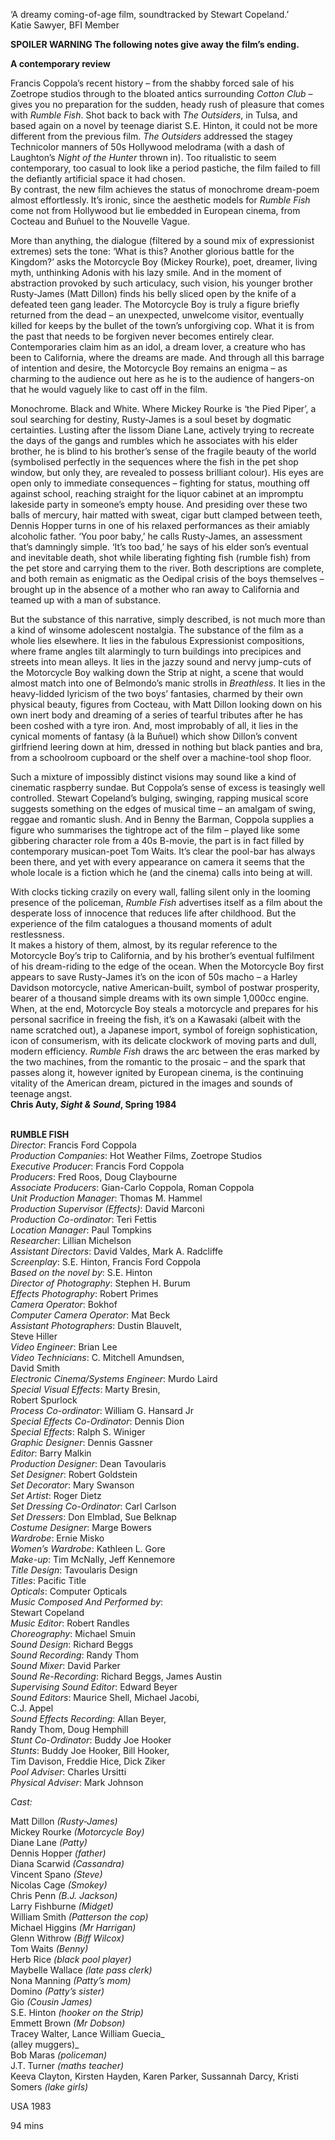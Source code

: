 

‘A dreamy coming-of-age film, soundtracked by Stewart Copeland.’  
Katie Sawyer, BFI Member

**SPOILER WARNING  The following notes give away the film’s ending.**

**A contemporary review**

Francis Coppola’s recent history – from the shabby forced sale of his Zoetrope studios through to the bloated antics surrounding _Cotton Club_ – gives you no preparation for the sudden, heady rush of pleasure that comes with _Rumble_ _Fish_. Shot back to back with _The Outsiders_, in Tulsa, and based again on a novel by teenage diarist S.E. Hinton, it could not be more different from the previous film. _The Outsiders_ addressed the stagey Technicolor manners of 50s Hollywood melodrama (with a dash of Laughton’s _Night of the Hunter_ thrown in). Too ritualistic to seem contemporary, too casual to look like a period pastiche, the film failed to fill the defiantly artificial space it had chosen.  
By contrast, the new film achieves the status of monochrome dream-poem almost effortlessly. It’s ironic, since the aesthetic models for _Rumble_ _Fish_ come not from Hollywood but lie embedded in European cinema, from Cocteau and Buñuel to the Nouvelle Vague.

More than anything, the dialogue (filtered by a sound mix of expressionist extremes) sets the tone: ‘What is this? Another glorious battle for the Kingdom?’ asks the Motorcycle Boy (Mickey Rourke), poet, dreamer, living myth, unthinking Adonis with his lazy smile. And in the moment of abstraction provoked by such articulacy, such vision, his younger brother Rusty-James (Matt Dillon) finds his belly sliced open by the knife of a defeated teen gang leader. The Motorcycle Boy is truly a figure briefly returned from the dead – an unexpected, unwelcome visitor, eventually killed for keeps by the bullet of the town’s unforgiving cop. What it is from the past that needs to be forgiven never becomes entirely clear. Contemporaries claim him as an idol, a dream lover, a creature who has been to California, where the dreams are made. And through all this barrage of intention and desire, the Motorcycle Boy remains an enigma – as charming to the audience out here as he is to the audience of hangers-on that he would vaguely like to cast off in the film.

Monochrome. Black and White. Where Mickey Rourke is ‘the Pied Piper’, a soul searching for destiny, Rusty-James is a soul beset by dogmatic certainties. Lusting after the lissom Diane Lane, actively trying to recreate the days of the gangs and rumbles which he associates with his elder brother, he is blind to his brother’s sense of the fragile beauty of the world (symbolised perfectly in the sequences where the fish in the pet shop window, but only they, are revealed to possess brilliant colour). His eyes are open only to immediate consequences – fighting for status, mouthing off against school, reaching straight for the liquor cabinet at an impromptu lakeside party in someone’s empty house. And presiding over these two balls of mercury, hair matted with sweat, cigar butt clamped between teeth, Dennis Hopper turns in one of his relaxed performances as their amiably alcoholic father. ‘You poor baby,’ he calls Rusty-James, an assessment that’s damningly simple. ‘It’s too bad,’ he says of his elder son’s eventual and inevitable death, shot while liberating fighting fish (rumble fish) from the pet store and carrying them to the river. Both descriptions are complete, and both remain as enigmatic as the Oedipal crisis of the boys themselves – brought up in the absence of a mother who ran away to California and teamed up with a man of substance.

But the substance of this narrative, simply described, is not much more than a kind of winsome adolescent nostalgia. The substance of the film as a whole lies elsewhere. It lies in the fabulous Expressionist compositions, where frame angles tilt alarmingly to turn buildings into precipices and streets into mean alleys. It lies in the jazzy sound and nervy jump-cuts of the Motorcycle Boy walking down the Strip at night, a scene that would almost match into one of Belmondo’s manic strolls in _Breathless_. It lies in the heavy-lidded lyricism of the two boys’ fantasies, charmed by their own physical beauty, figures from Cocteau, with Matt Dillon looking down on his own inert body and dreaming of a series of tearful tributes after he has been coshed with a tyre iron. And, most improbably of all, it lies in the cynical moments of fantasy (à la Buñuel) which show Dillon’s convent girlfriend leering down at him, dressed in nothing but black panties and bra, from a schoolroom cupboard or the shelf over a machine-tool shop floor.

Such a mixture of impossibly distinct visions may sound like a kind of cinematic raspberry sundae. But Coppola’s sense of excess is teasingly well controlled. Stewart Copeland’s bulging, swinging, rapping musical score suggests something on the edges of musical time – an amalgam of swing, reggae and romantic slush. And in Benny the Barman, Coppola supplies a figure who summarises the tightrope act of the film – played like some gibbering character role from a 40s B-movie, the part is in fact filled by contemporary musican-poet Tom Waits. It’s clear the pool-bar has always been there, and yet with every appearance on camera it seems that the whole locale is a fiction which he (and the cinema) calls into being at will.

With clocks ticking crazily on every wall, falling silent only in the looming presence of the policeman, _Rumble_ _Fish_ advertises itself as a film about the desperate loss of innocence that reduces life after childhood. But the experience of the film catalogues a thousand moments of adult restlessness.  
It makes a history of them, almost, by its regular reference to the Motorcycle Boy’s trip to California, and by his brother’s eventual fulfilment of his dream-riding to the edge of the ocean. When the Motorcycle Boy first appears to save Rusty-James it’s on the icon of 50s macho – a Harley Davidson motorcycle, native American-built, symbol of postwar prosperity, bearer of a thousand simple dreams with its own simple 1,000cc engine. When, at the end, Motorcycle Boy steals a motorcycle and prepares for his personal sacrifice in freeing the fish, it’s on a Kawasaki (albeit with the name scratched out), a Japanese import, symbol of foreign sophistication, icon of consumerism, with its delicate clockwork of moving parts and dull, modern efficiency. _Rumble_ _Fish_ draws the arc between the eras marked by the two machines, from the romantic to the prosaic – and the spark that passes along it, however ignited by European cinema, is the continuing vitality of the American dream, pictured in the images and sounds of teenage angst.  
**Chris Auty, _Sight & Sound_, Spring 1984**
<br><br>


**RUMBLE FISH**  
_Director_: Francis Ford Coppola  
_Production Companies_: Hot Weather Films, Zoetrope Studios  
_Executive Producer_: Francis Ford Coppola  
_Producers_: Fred Roos, Doug Claybourne  
_Associate Producers_: Gian-Carlo Coppola,  Roman Coppola  
_Unit Production Manager_: Thomas M. Hammel  
_Production Supervisor (Effects)_: David Marconi  
_Production Co-ordinator_: Teri Fettis  
_Location Manager_: Paul Tompkins  
_Researcher_: Lillian Michelson  
_Assistant Directors_: David Valdes, Mark A. Radcliffe  
_Screenplay_: S.E. Hinton, Francis Ford Coppola  
_Based on the novel by_: S.E. Hinton  
_Director of Photography_: Stephen H. Burum  
_Effects Photography_: Robert Primes  
_Camera Operator_: Bokhof  
_Computer Camera Operator_: Mat Beck  
_Assistant Photographers_: Dustin Blauvelt,  
Steve Hiller  
_Video Engineer_: Brian Lee  
_Video Technicians_: C. Mitchell Amundsen,  
David Smith  
_Electronic Cinema/Systems Engineer_: Murdo Laird  
_Special Visual Effects_: Marty Bresin,  
Robert Spurlock  
_Process Co-ordinator_: William G. Hansard Jr  
_Special Effects Co-Ordinator_: Dennis Dion  
_Special Effects_: Ralph S. Winiger  
_Graphic Designer_: Dennis Gassner  
_Editor_: Barry Malkin  
_Production Designer_: Dean Tavoularis  
_Set Designer_: Robert Goldstein  
_Set Decorator_: Mary Swanson  
_Set Artist_: Roger Dietz  
_Set Dressing Co-Ordinator_: Carl Carlson  
_Set Dressers_: Don Elmblad, Sue Belknap  
_Costume Designer_: Marge Bowers  
_Wardrobe_: Ernie Misko  
_Women’s Wardrobe_: Kathleen L. Gore  
_Make-up_: Tim McNally, Jeff Kennemore  
_Title Design_: Tavoularis Design  
_Titles_: Pacific Title  
_Opticals_: Computer Opticals  
_Music Composed And Performed by_:  
Stewart Copeland  
_Music Editor_: Robert Randles  
_Choreography_: Michael Smuin  
_Sound Design_: Richard Beggs  
_Sound Recording_: Randy Thom  
_Sound Mixer_: David Parker  
_Sound Re-Recording_: Richard Beggs, James Austin  
_Supervising Sound Editor_: Edward Beyer  
_Sound Editors_: Maurice Shell, Michael Jacobi,  
C.J. Appel  
_Sound Effects Recording_: Allan Beyer,  
Randy Thom, Doug Hemphill  
_Stunt Co-Ordinator_: Buddy Joe Hooker  
_Stunts_: Buddy Joe Hooker, Bill Hooker,  
Tim Davison, Freddie Hice, Dick Ziker  
_Pool Adviser_: Charles Ursitti  
_Physical Adviser_: Mark Johnson

_Cast:_

Matt Dillon _(Rusty-James)_  
Mickey Rourke _(Motorcycle Boy)_  
Diane Lane _(Patty)_  
Dennis Hopper _(father)_  
Diana Scarwid _(Cassandra)_  
Vincent Spano _(Steve)_  
Nicolas Cage _(Smokey)_  
Chris Penn _(B.J. Jackson)_  
Larry Fishburne _(Midget)_  
William Smith _(Patterson the cop)_  
Michael Higgins _(Mr Harrigan)_  
Glenn Withrow _(Biff Wilcox)_  
Tom Waits _(Benny)_  
Herb Rice _(black pool player)_  
Maybelle Wallace _(late pass clerk)_  
Nona Manning _(Patty’s mom)_  
Domino _(Patty’s sister)_  
Gio _(Cousin James)_  
S.E. Hinton _(hooker on the Strip)_  
Emmett Brown _(Mr Dobson)_  
Tracey Walter, Lance William Guecia_  
(alley muggers)_  
Bob Maras _(policeman)_  
J.T. Turner _(maths teacher)_  
Keeva Clayton, Kirsten Hayden, Karen Parker, Sussannah Darcy, Kristi Somers _(lake girls)_

USA 1983

94 mins
<!--stackedit_data:
eyJoaXN0b3J5IjpbMzUxNjc1Mzk4XX0=
-->